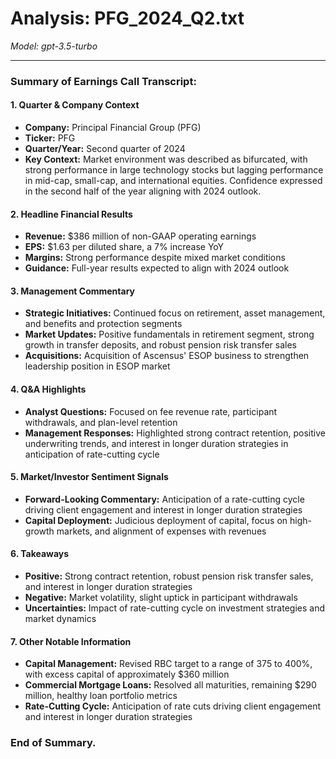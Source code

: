 # Analysis: PFG_2024_Q2.txt

*Model: gpt-3.5-turbo*

---

### Summary of Earnings Call Transcript:

#### 1. **Quarter & Company Context**
- **Company:** Principal Financial Group (PFG)
- **Ticker:** PFG
- **Quarter/Year:** Second quarter of 2024
- **Key Context:** Market environment was described as bifurcated, with strong performance in large technology stocks but lagging performance in mid-cap, small-cap, and international equities. Confidence expressed in the second half of the year aligning with 2024 outlook.

#### 2. **Headline Financial Results**
- **Revenue:** $386 million of non-GAAP operating earnings
- **EPS:** $1.63 per diluted share, a 7% increase YoY
- **Margins:** Strong performance despite mixed market conditions
- **Guidance:** Full-year results expected to align with 2024 outlook

#### 3. **Management Commentary**
- **Strategic Initiatives:** Continued focus on retirement, asset management, and benefits and protection segments
- **Market Updates:** Positive fundamentals in retirement segment, strong growth in transfer deposits, and robust pension risk transfer sales
- **Acquisitions:** Acquisition of Ascensus' ESOP business to strengthen leadership position in ESOP market

#### 4. **Q&A Highlights**
- **Analyst Questions:** Focused on fee revenue rate, participant withdrawals, and plan-level retention
- **Management Responses:** Highlighted strong contract retention, positive underwriting trends, and interest in longer duration strategies in anticipation of rate-cutting cycle

#### 5. **Market/Investor Sentiment Signals**
- **Forward-Looking Commentary:** Anticipation of a rate-cutting cycle driving client engagement and interest in longer duration strategies
- **Capital Deployment:** Judicious deployment of capital, focus on high-growth markets, and alignment of expenses with revenues

#### 6. **Takeaways**
- **Positive:** Strong contract retention, robust pension risk transfer sales, and interest in longer duration strategies
- **Negative:** Market volatility, slight uptick in participant withdrawals
- **Uncertainties:** Impact of rate-cutting cycle on investment strategies and market dynamics

#### 7. **Other Notable Information**
- **Capital Management:** Revised RBC target to a range of 375 to 400%, with excess capital of approximately $360 million
- **Commercial Mortgage Loans:** Resolved all maturities, remaining $290 million, healthy loan portfolio metrics
- **Rate-Cutting Cycle:** Anticipation of rate cuts driving client engagement and interest in longer duration strategies

### End of Summary.